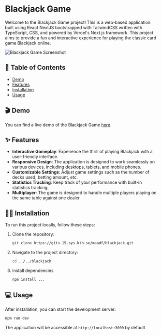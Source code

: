 # Blackjack Game

Welcome to the Blackjack Game project! This is a web-based application built using React NextJS bootstrapped with TailwindCSS written with TypeScript, CSS, and powered by Vercel's Next.js framework. This project aims to provide a fun and interactive experience for playing the classic card game Blackjack online.

![Blackjack Game Screenshot](<screenshot-url>)

## 📝 Table of Contents

- [Demo](#demo)
- [Features](#features)
- [Installation](#installation)
- [Usage](#usage)

## 🎬 Demo

You can find a live demo of the Blackjack Game [here](<demo-url>).

## ✨ Features

- **Interactive Gameplay**: Experience the thrill of playing Blackjack with a user-friendly interface.
- **Responsive Design**: The application is designed to work seamlessly on various devices, including desktops, tablets, and mobile phones.
- **Customizable Settings**: Adjust game settings such as the number of decks used, betting amount, etc.
- **Statistics Tracking**: Keep track of your performance with built-in statistics tracking.
- **Multiplayer**: The game is designed to handle multiple players playing on the same table against one dealer

## 👨‍💻 Installation

To run this project locally, follow these steps:

1. Clone the repository:

    ```bash
    git clone https://gits-15.sys.kth.se/maadf/blackjack.git
    ```
2. Navigate to the project directory:
    ```bash
    cd ../../blackjack
    ```
3. Install dependencies
    ```bash
    npm install ...
    ```

## 💻 Usage

After installation, you can start the development server:
```bash
npm run dev
```
The application will be accessible at `http://localhost:3000` by default
